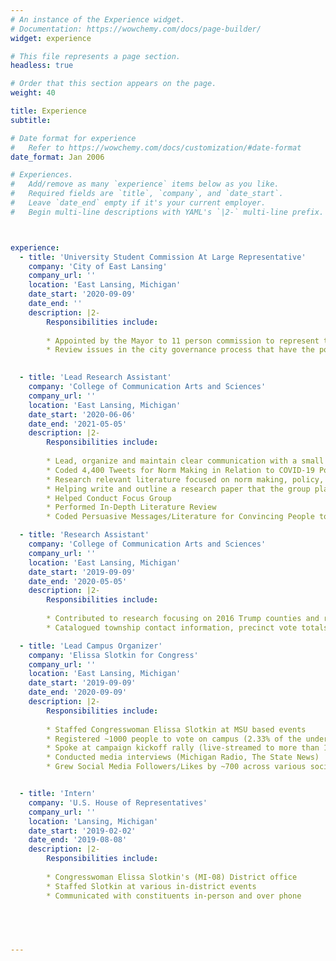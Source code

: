 ```yaml
---
# An instance of the Experience widget.
# Documentation: https://wowchemy.com/docs/page-builder/
widget: experience

# This file represents a page section.
headless: true

# Order that this section appears on the page.
weight: 40

title: Experience
subtitle:

# Date format for experience
#   Refer to https://wowchemy.com/docs/customization/#date-format
date_format: Jan 2006

# Experiences.
#   Add/remove as many `experience` items below as you like.
#   Required fields are `title`, `company`, and `date_start`.
#   Leave `date_end` empty if it's your current employer.
#   Begin multi-line descriptions with YAML's `|2-` multi-line prefix.



experience:
  - title: 'University Student Commission At Large Representative'
    company: 'City of East Lansing'
    company_url: ''
    location: 'East Lansing, Michigan'
    date_start: '2020-09-09'
    date_end: ''
    description: |2-
        Responsibilities include:
        
        * Appointed by the Mayor to 11 person commission to represent the viewpoints of the MSU student population with respect to city policies and legislation
        * Review issues in the city governance process that have the potential to affect the interests of the MSU student population and associated activities

  
  - title: 'Lead Research Assistant'
    company: 'College of Communication Arts and Sciences'
    company_url: ''
    location: 'East Lansing, Michigan'
    date_start: '2020-06-06'
    date_end: '2021-05-05'
    description: |2-
        Responsibilities include:
        
        * Lead, organize and maintain clear communication with a small research team alongside a chair of the
        * Coded 4,400 Tweets for Norm Making in Relation to COVID-19 Policy
        * Research relevant literature focused on norm making, policy, and COVID-19
        * Helping write and outline a research paper that the group plans to publish
        * Helped Conduct Focus Group
        * Performed In-Depth Literature Review
        * Coded Persuasive Messages/Literature for Convincing People to Join Clincal Trials

  - title: 'Research Assistant'
    company: 'College of Communication Arts and Sciences'
    company_url: ''
    location: 'East Lansing, Michigan'
    date_start: '2019-09-09'
    date_end: '2020-05-05'
    description: |2-
        Responsibilities include:
        
        * Contributed to research focusing on 2016 Trump counties and relation to opioid use
        * Catalogued township contact information, precinct vote totals, and other demographic information for over 600 townships in Michigan and Ohio

  - title: 'Lead Campus Organizer'
    company: 'Elissa Slotkin for Congress'
    company_url: ''
    location: 'East Lansing, Michigan'
    date_start: '2019-09-09'
    date_end: '2020-09-09'
    description: |2-
        Responsibilities include:
        
        * Staffed Congresswoman Elissa Slotkin at MSU based events
        * Registered ~1000 people to vote on campus (2.33% of the undergraduate student population)
        * Spoke at campaign kickoff rally (live-streamed to more than 1,000 people)
        * Conducted media interviews (Michigan Radio, The State News)
        * Grew Social Media Followers/Likes by ~700 across various social platforms


  - title: 'Intern'
    company: 'U.S. House of Representatives'
    company_url: ''
    location: 'Lansing, Michigan'
    date_start: '2019-02-02'
    date_end: '2019-08-08'
    description: |2-
        Responsibilities include:
        
        * Congresswoman Elissa Slotkin's (MI-08) District office
        * Staffed Slotkin at various in-district events
        * Communicated with constituents in-person and over phone



  
        
---
```

